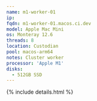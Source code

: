 ```yaml
---
name: m1-worker-01
ip:
fqdn: m1-worker-01.macos.ci.dev
model: Apple Mac Mini
os: Monteray 12.6
threads: 8
location: Custodian
pool: macos-arm64
notes: Cluster worker
processor: 'Apple M1'
disks:
  - 512GB SSD
---
```

{% include details.html %} 

